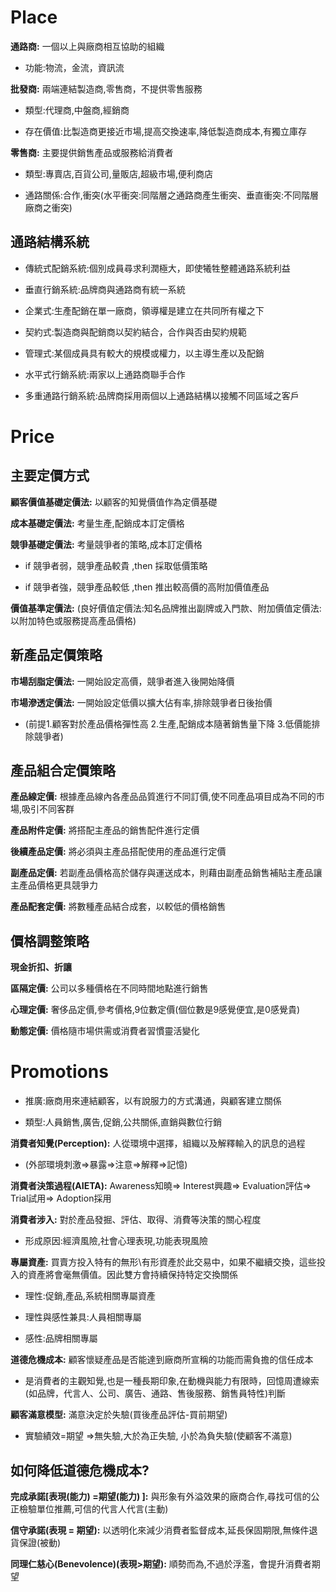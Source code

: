 # Place

**通路商:** 一個以上與廠商相互協助的組織

* 功能:物流，金流，資訊流

**批發商:** 兩端連結製造商,零售商，不提供零售服務

* 類型:代理商,中盤商,經銷商

* 存在價值:比製造商更接近市場,提高交換速率,降低製造商成本,有獨立庫存

**零售商:** 主要提供銷售產品或服務給消費者

* 類型:專賣店,百貨公司,量販店,超級市場,便利商店

* 通路關係:合作,衝突(水平衝突:同階層之通路商產生衝突、垂直衝突:不同階層廠商之衝突)

## 通路結構系統

* 傳統式配銷系統:個別成員尋求利潤極大，即使犧牲整體通路系統利益

* 垂直行銷系統:品牌商與通路商有統一系統

* 企業式:生產配銷在單一廠商，領導權是建立在共同所有權之下

* 契約式:製造商與配銷商以契約結合，合作與否由契約規範

* 管理式:某個成員具有較大的規模或權力，以主導生產以及配銷

* 水平式行銷系統:兩家以上通路商聯手合作

* 多重通路行銷系統:品牌商採用兩個以上通路結構以接觸不同區域之客戶

# Price

## 主要定價方式

**顧客價值基礎定價法:** 以顧客的知覺價值作為定價基礎

**成本基礎定價法:** 考量生產,配銷成本訂定價格    

**競爭基礎定價法:** 考量競爭者的策略,成本訂定價格

* if 競爭者弱，競爭產品較貴 ,then 採取低價策略

* if 競爭者強，競爭產品較低 ,then 推出較高價的高附加價值產品

**價值基準定價法:** (良好價值定價法:知名品牌推出副牌或入門款、附加價值定價法:以附加特色或服務提高產品價格)

## 新產品定價策略

**市場刮脂定價法:** 一開始設定高價，競爭者進入後開始降價

**市場滲透定價法:** 一開始設定低價以擴大佔有率,排除競爭者日後抬價

* (前提1.顧客對於產品價格彈性高 2.生產,配銷成本隨著銷售量下降 3.低價能排除競爭者)

## 產品組合定價策略

**產品線定價:** 根據產品線內各產品品質進行不同訂價,使不同產品項目成為不同的市場,吸引不同客群

**產品附件定價:** 將搭配主產品的銷售配件進行定價

**後續產品定價:** 將必須與主產品搭配使用的產品進行定價

**副產品定價:** 若副產品價格高於儲存與運送成本，則藉由副產品銷售補貼主產品讓主產品價格更具競爭力

**產品配套定價:** 將數種產品結合成套，以較低的價格銷售

## 價格調整策略

**現金折扣、折讓**

**區隔定價:** 公司以多種價格在不同時間地點進行銷售

**心理定價:** 奢侈品定價,參考價格,9位數定價(個位數是9感覺便宜,是0感覺貴)

**動態定價:** 價格隨市場供需或消費者習慣靈活變化

# Promotions 

* 推廣:廠商用來連結顧客，以有說服力的方式溝通，與顧客建立關係

* 類型:人員銷售,廣告,促銷,公共關係,直銷與數位行銷


**消費者知覺(Perception):** 人從環境中選擇，組織以及解釋輸入的訊息的過程

* (外部環境刺激=>暴露=>注意=>解釋=>記憶)

**消費者決策過程(AIETA):** Awareness知曉=> Interest興趣=> Evaluation評估=> Trial試用=> Adoption採用

**消費者涉入:** 對於產品發掘、評估、取得、消費等決策的關心程度

* 形成原因:經濟風險,社會心理表現,功能表現風險

**專屬資產:** 買賣方投入特有的無形\有形資產於此交易中，如果不繼續交換，這些投入的資產將會毫無價值。因此雙方會持續保持特定交換關係

* 理性:促銷,產品,系統相關專屬資產

* 理性與感性兼具:人員相關專屬

* 感性:品牌相關專屬

**道德危機成本:** 顧客懷疑產品是否能達到廠商所宣稱的功能而需負擔的信任成本

* 是消費者的主觀知覺,也是一種長期印象,在動機與能力有限時，回憶周遭線索(如品牌，代言人、公司、廣告、通路、售後服務、銷售員特性)判斷

**顧客滿意模型:** 滿意決定於失驗(買後產品評估-買前期望)

* 實驗績效=期望 =>無失驗,大於為正失驗, 小於為負失驗(使顧客不滿意)

## 如何降低道德危機成本?

**完成承諾[表現(能力) =期望(能力) ]:** 與形象有外溢效果的廠商合作,尋找可信的公正檢驗單位推薦,可信的代言人代言(主動)

**信守承諾(表現 = 期望):** 以透明化來減少消費者監督成本,延長保固期限,無條件退貨保證(被動)

**同理仁慈心(Benevolence)(表現>期望):** 順勢而為,不過於浮濫，會提升消費者期望
